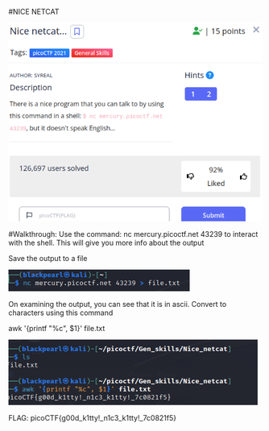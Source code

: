 #NICE NETCAT

![img1](images/FullDes.png)

#Walkthrough:
Use the command: nc mercury.picoctf.net 43239 to interact 
with the shell. This will give you more info about the output

Save the output to a file

![img2](images/netcat2.png)

On examining the output, you can see that it is in ascii. 
Convert to characters using this command

awk '{printf "%c", $1}' file.txt

![img3](images/netcat3.png)

FLAG: picoCTF{g00d_k1tty!_n1c3_k1tty!_7c0821f5} 
